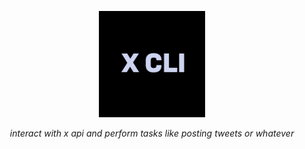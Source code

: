 <p align="center">
  <img src="./assets/x.png" alt="Logo" height=170>
</p>

<p align="center">

<div align="center"><i>interact with x api and perform tasks like posting tweets or whatever</i></div>